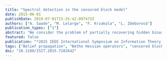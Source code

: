```yaml
---
title: "Spectral detection in the censored block model"
date: 2015-06-01
publishDate: 2019-07-01T15:35:42.097473Z
authors: ["A. Saade", "M. Lelarge", "F. Krzakala", "L. Zdeborová"]
publication_types: ["1"]
abstract: "We consider the problem of partially recovering hidden binary variables from the observation of (few) censored edge weights, a problem with applications in community detection, correlation clustering and synchronization. We describe two spectral algorithms for this task based on the non-backtracking and the Bethe Hessian operators. These algorithms are shown to be asymptotically optimal for the partial recovery problem, in that they detect the hidden assignment as soon as it is information theoretically possible to do so."
featured: false
publication: "*2015 IEEE International Symposium on Information Theory (ISIT)*"
tags: ["Belief propagation", "Bethe Hessian operators", "censored block model", "community detection", "correlation clustering", "correlation methods", "Eigenvalues and eigenfunctions", "few censored edge weights", "Glass", "Hessian matrices", "hidden binary variable partial recovery", "Image edge detection", "Physics", "spectral algorithms", "spectral analysis", "spectral detection", "Stochastic processes", "Symmetric matrices", "synchronisation", "synchronization"]
doi: "10.1109/ISIT.2015.7282642"
---
```


